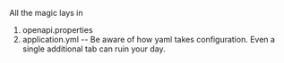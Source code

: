 All the magic lays in 
1. openapi.properties
2. application.yml -- Be aware of how yaml takes configuration. Even a single additional tab can ruin your day.
